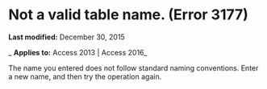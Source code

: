 
# Not a valid table name. (Error 3177)

 **Last modified:** December 30, 2015

 _ **Applies to:** Access 2013 | Access 2016_

The name you entered does not follow standard naming conventions. Enter a new name, and then try the operation again.

